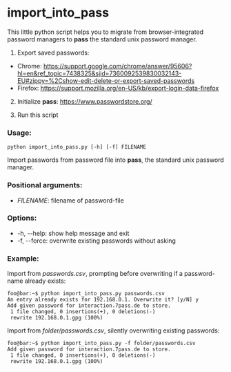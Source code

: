 # import_into_pass
This little python script helps you to migrate from browser-integrated password managers to **pass** the standard unix password manager.

1. Export saved passwords:
- Chrome: https://support.google.com/chrome/answer/95606?hl=en&ref_topic=7438325&sjid=7360092539830032143-EU#zippy=%2Cshow-edit-delete-or-export-saved-passwords
- Firefox: https://support.mozilla.org/en-US/kb/export-login-data-firefox

2. Initialize **pass**:
https://www.passwordstore.org/

3. Run this script
   
### Usage:
```shell
python import_into_pass.py [-h] [-f] FILENAME
```

Import passwords from password file into **pass**, the standard unix password manager.

### Positional arguments:
- *FILENAME*: filename of password-file


### Options:
-   -h, --help:   show help message and exit
-   -f, --force:  overwrite existing passwords without asking

### Example:
Import from *passwords.csv*, prompting before overwriting if a password-name already exists:
```console
foo@bar:~$ python import_into_pass.py passwords.csv
An entry already exists for 192.168.0.1. Overwrite it? [y/N] y
Add given password for interaction.7pass.de to store.
 1 file changed, 0 insertions(+), 0 deletions(-)
 rewrite 192.168.0.1.gpg (100%)
```
Import from *folder/passwords.csv*, silently overwriting existing passwords:
```console
foo@bar:~$ python import_into_pass.py -f folder/passwords.csv
Add given password for interaction.7pass.de to store.
 1 file changed, 0 insertions(+), 0 deletions(-)
 rewrite 192.168.0.1.gpg (100%)
```
